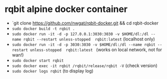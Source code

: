 # rqbit alpine docker container 
* `git clone https://github.com/nwgat/rqbit-docker.git && cd rqbit-docker
* `sudo docker build -t rqbit .`
* `sudo docker run -it -d -p 127.0.0.1:3030:3030 -v $HOME/dl:/dl --name rqbit --restart unless-stopped  rqbit:latest` (localhost only)
* `sudo docker run -it -d -p 3030:3030 -v $HOME/dl:/dl --name rqbit --restart unless-stopped  rqbit:latest ` (works on local network, not for wan!)
* `sudo docker start rqbit`
* `sudo docker exec -it rqbit /rqbit/release/rqbit -V` (check version)
* `sudo docker logs rqbit` (to display log)

